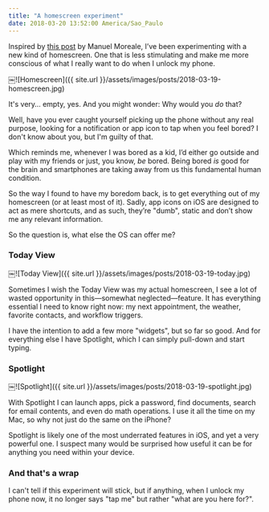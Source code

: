 ```yaml
---
title: "A homescreen experiment"
date: 2018-03-20 13:52:00 America/Sao_Paulo
---
```


Inspired by [this post](http://manuelmoreale.com/phone-setup) by Manuel Moreale, I’ve been experimenting with a new kind of homescreen. One that is less stimulating and make me more conscious of what I really want to do when I unlock my phone.

￼![Homescreen]({{ site.url }}/assets/images/posts/2018-03-19-homescreen.jpg)

It's very… empty, yes. And you might wonder: Why would you _do_ that?

Well, have you ever caught yourself picking up the phone without any real purpose, looking for a notification or app icon to tap when you feel bored? I don't know about you, but I'm guilty of that.

Which reminds me, whenever I was bored as a kid, I’d either go outside and play with my friends or just, you know, _be_ bored. Being bored _is_ good for the brain and smartphones are taking away from us this fundamental human condition.

So the way I found to have my boredom back, is to get everything out of my homescreen (or at least most of it). Sadly, app icons on iOS are designed to act as mere shortcuts, and as such, they’re "dumb", static and don’t show me any relevant information.

So the question is, what else the OS can offer me?

### Today View

￼![Today View]({{ site.url }}/assets/images/posts/2018-03-19-today.jpg)

Sometimes I wish the Today View was my actual homescreen, I see a lot of wasted opportunity in this—somewhat neglected—feature. It has everything essential I need to know right now: my next appointment, the weather, favorite contacts, and workflow triggers.

I have the intention to add a few more "widgets", but so far so good. And for everything else I have Spotlight, which I can simply pull-down and start typing.

### Spotlight

￼![Spotlight]({{ site.url }}/assets/images/posts/2018-03-19-spotlight.jpg)

With Spotlight I can launch apps, pick a password, find documents, search for email contents, and even do math operations. I use it all the time on my Mac, so why not just do the same on the iPhone?

Spotlight is likely one of the most underrated features in iOS, and yet a very powerful one. I suspect many would be surprised how useful it can be for anything you need within your device.

### And that's a wrap

I can't tell if this experiment will stick, but if anything, when I unlock my phone now, it no longer says "tap me" but rather "what are you here for?".
